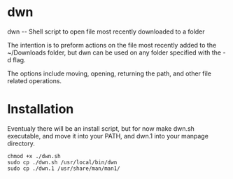 # dwn

dwn -- Shell script to open file most recently downloaded to a folder

The intention is to preform actions on the file most recently added to the ~/Downloads folder, but dwn can be used on any folder specified with the -d flag.

The options include moving, opening, returning the path, and other file related operations.

# Installation
Eventualy there will be an install script, but for now make dwn.sh executable, and move it into your PATH, and dwn.1 into your manpage directory.
```
chmod +x ./dwn.sh
sudo cp ./dwn.sh /usr/local/bin/dwn
sudo cp ./dwn.1 /usr/share/man/man1/
```
